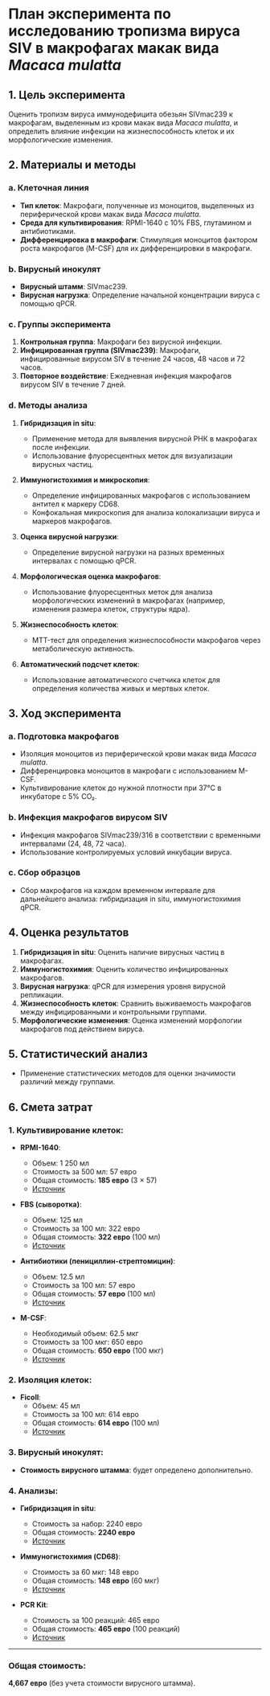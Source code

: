 # План эксперимента по исследованию тропизма вируса SIV в макрофагах макак вида *Macaca mulatta*

## 1. Цель эксперимента
Оценить тропизм вируса иммунодефицита обезьян SIVmac239 к макрофагам, выделенным из крови макак вида *Macaca mulatta*, и определить влияние инфекции на жизнеспособность клеток и их морфологические изменения.

## 2. Материалы и методы

### a. Клеточная линия
- **Тип клеток**: Макрофаги, полученные из моноцитов, выделенных из периферической крови макак вида *Macaca mulatta*.
- **Среда для культивирования**: RPMI-1640 с 10% FBS, глутамином и антибиотиками.
- **Дифференцировка в макрофаги**: Стимуляция моноцитов фактором роста макрофагов (M-CSF) для их дифференцировки в макрофаги.

### b. Вирусный инокулят
- **Вирусный штамм**: SIVmac239.
- **Вирусная нагрузка**: Определение начальной концентрации вируса с помощью qPCR.

### c. Группы эксперимента
1. **Контрольная группа**: Макрофаги без вирусной инфекции.
2. **Инфицированная группа (SIVmac239)**: Макрофаги, инфицированные вирусом SIV в течение 24 часов, 48 часов и 72 часов.
3. **Повторное воздействие**: Ежедневная инфекция макрофагов вирусом SIV в течение 7 дней.

### d. Методы анализа

1. **Гибридизация in situ**:
   - Применение метода для выявления вирусной РНК в макрофагах после инфекции.
   - Использование флуоресцентных меток для визуализации вирусных частиц.

2. **Иммуногистохимия и микроскопия**:
   - Определение инфицированных макрофагов с использованием антител к маркеру CD68.
   - Конфокальная микроскопия для анализа колокализации вируса и маркеров макрофагов.

3. **Оценка вирусной нагрузки**:
   - Определение вирусной нагрузки на разных временных интервалах с помощью qPCR.

4. **Морфологическая оценка макрофагов**:
   - Использование флуоресцентных меток для анализа морфологических изменений в макрофагах (например, изменения размера клеток, структуры ядра).

5. **Жизнеспособность клеток**:
   - MTT-тест для определения жизнеспособности макрофагов через метаболическую активность.

6. **Автоматический подсчет клеток**:
   - Использование автоматического счетчика клеток для определения количества живых и мертвых клеток.

## 3. Ход эксперимента

### a. Подготовка макрофагов
- Изоляция моноцитов из периферической крови макак вида *Macaca mulatta*.
- Дифференцировка моноцитов в макрофаги с использованием M-CSF.
- Культивирование клеток до нужной плотности при 37°C в инкубаторе с 5% CO₂.

### b. Инфекция макрофагов вирусом SIV
- Инфекция макрофагов SIVmac239/316 в соответствии с временными интервалами (24, 48, 72 часа).
- Использование контролируемых условий инкубации вируса.

### c. Сбор образцов
- Сбор макрофагов на каждом временном интервале для дальнейшего анализа: гибридизация in situ, иммуногистохимия qPCR.

## 4. Оценка результатов

1. **Гибридизация in situ**: Оценить наличие вирусных частиц в макрофагах.
2. **Иммуногистохимия**: Оценить количество инфицированных макрофагов.
3. **Вирусная нагрузка**: qPCR для измерения уровня вирусной репликации.
4. **Жизнеспособность клеток**: Сравнить выживаемость макрофагов между инфицированными и контрольными группами.
5. **Морфологические изменения**: Оценка изменений морфологии макрофагов под действием вируса.

## 5. Статистический анализ
- Применение статистических методов для оценки значимости различий между группами.

## 6. Смета затрат

### 1. Культивирование клеток:
   - **RPMI-1640**:  
     - Объем: 1 250 мл  
     - Стоимость за 500 мл: 57 евро  
     - Общая стоимость: **185 евро** (3 × 57)  
     - [Источник](https://www.atcc.org/products/30-2001)

   - **FBS (сыворотка)**:  
     - Объем: 125 мл  
     - Стоимость за 100 мл: 322 евро  
     - Общая стоимость: **322 евро** (100 мл)  
     - [Источник](https://www.atcc.org/products/30-2600)

   - **Антибиотики (пенициллин-стрептомицин)**:  
     - Объем: 12.5 мл  
     - Стоимость за 100 мл: 57 евро  
     - Общая стоимость: **57 евро** (100 мл)  
     - [Источник](https://www.atcc.org/search#q=penicillin-streptomycin&sort=relevancy&numberOfResults=24)

   - **M-CSF**:  
     - Необходимый объем: 62.5 мкг  
     - Стоимость за 100 мкг: 650 евро  
     - Общая стоимость: **650 евро** (100 мкг)  
     - [Источник](https://www.rndsystems.com/products/recombinant-human-m-csf-cho-expressed-protein_216-mcc)

### 2. Изоляция клеток:
   - **Ficoll**:  
     - Объем: 45 мл  
     - Стоимость за 100 мл: 614 евро  
     - Общая стоимость: **614 евро** (100 мл)  
     - [Источник](https://www.sigmaaldrich.com/DE/de/product/sigma/f2637)

### 3. Вирусный инокулят:
   - **Стоимость вирусного штамма**: будет определено дополнительно.

### 4. Анализы:
   - **Гибридизация in situ**:  
     - Стоимость за набор: 2240 евро  
     - Общая стоимость: **2240 евро**  
     - [Источник](https://www.fishersci.com/shop/products/viewrna-cell-plus-assay-kit/881900099#?keyword=)

   - **Иммуногистохимия (CD68)**:  
     - Стоимость за 60 мкг: 148 евро  
     - Общая стоимость: **148 евро** (60 мкг)  
     - [Источник](https://www.elabscience.com/p/cd68-monoclonal-antibody--e-ab-22013)

   - **PCR Kit**:  
     - Стоимость за 100 реакций: 465 евро  
     - Общая стоимость: **465 евро** (100 реакций)  
     - [Источник](https://www.thermofisher.com/order/catalog/product/11732020)

---

### Общая стоимость:
**4,667 евро** (без учета стоимости вирусного штамма).
